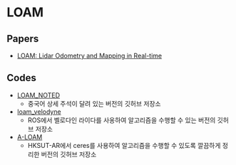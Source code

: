 # LOAM

## Papers

- [LOAM: Lidar Odometry and Mapping in Real-time](http://www.roboticsproceedings.org/rss10/p07.pdf)

## Codes

- [LOAM_NOTED](https://github.com/cuitaixiang/LOAM_NOTED)
  - 중국어 상세 주석이 달려 있는 버전의 깃허브 저장소
- [loam_velodyne](https://github.com/laboshinl/loam_velodyne)
  - ROS에서 벨로다인 라이다를 사옹하여 알고리즘을 수행할 수 있는 버전의 깃허브 저장소
- [A-LOAM](https://github.com/HKUST-Aerial-Robotics/A-LOAM)
  - HKSUT-AR에서 ceres를 사용하여 알고리즘을 수행할 수 있도록 깔끔하게 정리한 버전의 깃허브 저장소

